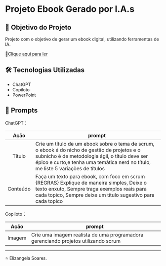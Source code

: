 <h1>Projeto Ebook Gerado por I.A.s </h1>

<h2>🎯 Objetivo do Projeto</h2>
<p>Projeto com o objetivo de gerar um ebook digital, utilizando ferramentas de IA.</p>

<a href="https://github.com/ElizangelaSoares/ebook-digital-IA/blob/789072e653e89da80392cdbea68c909cf36262da/Projeto%20Ebook%20Digital/Ebook%20-%20Elizangela%20Soares.pdf" title="Ebook PDF"> 📕Clique aqui para ler</a>

<h2>🛠 Tecnologias Utilizadas</h2>

<ul>
    <li>ChatGPT</li>
    <li>Copiloto</li>
	<li>PowerPoint</li>
</ul>

<h2>🧠 Prompts</h2>

ChatGPT：

|   Ação   | prompt                                                                                                                                                                                                                               |
| :------: | ------------------------------------------------------------------------------------------------------------------------------------------------------------------------------------------------------------------------------------ |
|  Título  | Crie um título de um ebook sobre o tema de scrum, o ebook é do nicho de gestão de projetos e o subnicho é de metodologia ágil, o título deve ser épico e curto,e tenha uma temática nerd no título, me liste 5 variações de títulos  |
| Conteúdo | Faça um texto para ebook, com foco em scrum {REGRAS} Explique de maneira simples, Deixe o texto enxuto, Sempre traga exemplos reais para cada topico, Sempre deixe um titulo sugestivo para cada topico							  |


Copiloto：

|  Ação  | prompt                                                                             |
| :----: | ---------------------------------------------------------------------------------- |
| Imagem | Crie uma imagem realista de uma programadora gerenciando projetos utilizando scrum |

------------

⭐️ Elizangela Soares.
